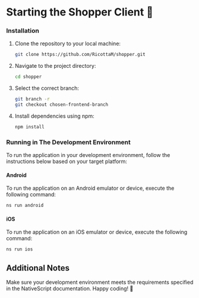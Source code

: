 # Starting the Shopper Client 🦝

### Installation

1. Clone the repository to your local machine:

   ```bash
   git clone https://github.com/RicottaM/shopper.git
   ```

2. Navigate to the project directory:

   ```bash
   cd shopper
   ```

3. Select the correct branch:

   ```bash
   git branch -r
   git checkout chosen-frontend-branch
   ```

4. Install dependencies using npm:

   ```bash
   npm install
   ```

### Running in The Development Environment

To run the application in your development environment, follow the instructions below based on your target platform:

#### Android

To run the application on an Android emulator or device, execute the following command:

```bash
ns run android
```

#### iOS

To run the application on an iOS emulator or device, execute the following command:

```bash
ns run ios
```

## Additional Notes

Make sure your development environment meets the requirements specified in the NativeScript documentation.
Happy coding! 🚀
